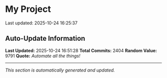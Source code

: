 # My Project


Last updated: 2025-10-24 16:25:37











































































































































































































































































































































































































































































































































































































































































































































































































































































































































































































































































































































































































































































































































































































































































































































































































































































































































































































































































































































































































































































































































































































































































































































































































































































































































































































































































































































































































































































































## Auto-Update Information

**Last Updated:** 2025-10-24 16:51:28
**Total Commits:** 2404
**Random Value:** 9791
**Quote:** _Automate all the things!_

---
_This section is automatically generated and updated._